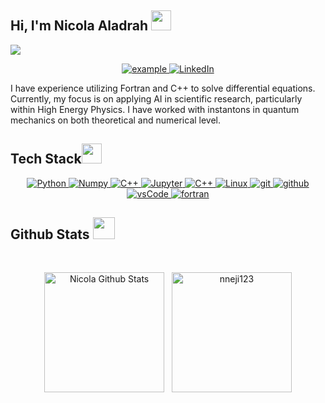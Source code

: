 ## Hi, I'm Nicola Aladrah <img src = "https://raw.githubusercontent.com/MartinHeinz/MartinHeinz/master/wave.gif" width = 32px height = 32px>

<p>
  <a href="https://github.com/DenverCoder1/readme-typing-svg"><img src="https://readme-typing-svg.herokuapp.com?&font=IBM+Plex+Sans&color=abcdef&size=20&lines=Welcome+to+my+GitHub+Profile!;I'm+a+Theoretical+Physicist;I+am+also+HPC+specialist+by+training" /></a>
</p>

<p align ="center">
  <a href="mailto:niccolo1996.na@gmail.com?subject=Feedback%20From%20Github&body=Hello," target="_blank">
    <img src="https://img.shields.io/badge/Email-D14836?style=for-the-badge&logo=gmail&logoColor=white" alt="example"/>
  </a>
   <a href="https://www.linkedin.com/in/nicola-aladrah-76a460280/" target="_blank">
    <img alt="LinkedIn" src="https://img.shields.io/badge/LinkedIn-0077B5?style=for-the-badge&logo=linkedin&logoColor=white">
  </a>   
  </p>

<p>
I have experience utilizing Fortran and C++ to solve differential equations. Currently, my focus is on applying AI in scientific research, particularly within High Energy Physics.
I have worked with instantons in quantum mechanics on both theoretical and numerical level.
<p>

## Tech Stack<img src = "https://media2.giphy.com/media/QssGEmpkyEOhBCb7e1/giphy.gif?cid=ecf05e47a0n3gi1bfqntqmob8g9aid1oyj2wr3ds3mg700bl&rid=giphy.gif" width = 32px> 

<p align="center">
  <a href="https://www.python.org" target="_blank">
    <img alt="Python" src="https://img.shields.io/badge/Python-3776AB?style=for-the-badge&logo=python&logoColor=white">
  </a>

   <a href="https://numpy.org/" target="_blank">
    <img alt="Numpy" src="https://img.shields.io/badge/Numpy-777BB4?style=for-the-badge&logo=numpy&logoColor=white">
  </a>

  <a href="https://matplotlib.org/" target="_blank">
    <img alt="C++" src="https://img.shields.io/badge/MATPLOTLIB-32ABFF.svg?style=for-the-badge&logo=python&logoColor=white">
  </a>
  
  <a href="https://www.wolfram.com/mathematica/" target="_blank">
    <img alt="Jupyter" src="https://img.shields.io/badge/MATHEMATICA-900051.svg?&style=for-the-badge&logo=wolframmathematica&logoColor=white">
  </a>
  
  <a href="https://cplusplus.com/" target="_blank">
    <img alt="C++" src="https://img.shields.io/badge/C%2B%2B-FF0000.svg?style=for-the-badge&logo=cplusplus&logoColor=white">
  </a>
  
  <a href="https://www.linux.org/" target="_blank">
    <img alt="Linux" src="https://img.shields.io/badge/LINUX-000000.svg?style=for-the-badge&logo=linux&logoColor=white">
  </a>
  
  <a href="https://git-scm.com/" target="_blank">
    <img src="https://img.shields.io/badge/git-F05032.svg?style=for-the-badge&logo=git&logoColor=white"
      alt="git"/>
  </a>
  <a href="https://github.com/Jh0mpis" target="_blank">
    <img src="https://img.shields.io/badge/github-181717.svg?style=for-the-badge&logo=github&logoColor=white" alt="github" />
  </a>
  <a href="https://code.visualstudio.com/" target="_blank">
    <img src="https://img.shields.io/badge/vscode-007ACC.svg?style=for-the-badge&logo=visualstudiocode&logoColor=white" alt="vsCode"/> 
  </a>
  
  </a>
  <a href="https://fortran-lang.org/" target="_blank">
    <img src="https://img.shields.io/badge/Fortran-734F96?logo=fortran&logoColor=fff" alt="fortran"/>
  </a>
</p>

## Github Stats <img src = "https://i.pinimg.com/originals/65/c4/f4/65c4f452571be1261e9c623f7da488ac.gif" width = 35px>

<br/>
  <p align="center">
    <a href="https://github.com/NicolaAdrah/github-readme-stats"><img alt="Nicola Github Stats" src="https://github-readme-stats.vercel.app/api?username=NicolaAdrah&show_icons=true&count_private=true&theme=tokyonight" height="192px"/></a>
  &nbsp;
	  <img src="https://github-readme-stats.vercel.app/api/top-langs?username=NicolaAdrah&show_icons=true&locale=en&layout=compact&theme=tokyonight" alt="nneji123" height="192px"/>
  <br/>
  </p>

